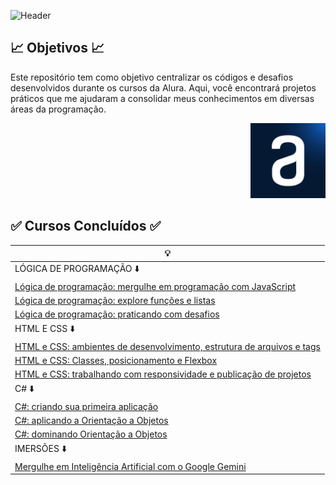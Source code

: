![Header](https://capsule-render.vercel.app/api?type=waving&height=121&color=0000CD&text=🖥️%20Códigos%20Alura%20🖥️&fontSize=35&fontColor=AFEEEE&section=header&fontAlignY=65)

## 📈 Objetivos 📈

Este repositório tem como objetivo centralizar os códigos e desafios desenvolvidos durante os cursos da Alura. Aqui, você encontrará projetos práticos que me ajudaram a consolidar meus conhecimentos em diversas áreas da programação.

<p align = "right">
<img src="img/alura.png" width="120" height="120" alt="Alura">



## ✅ Cursos Concluídos ✅

<div align = "middle">
 
| 💡 |
|---------|
| LÓGICA DE PROGRAMAÇÃO ⬇️|
| [Lógica de programação: mergulhe em programação com JavaScript](https://github.com/z0mer/ALURA_CURSOS/tree/main/!LOGICA_DE_PROGRAMACAO/C1_L.D.P) |
| [Lógica de programação: explore funções e listas](https://github.com/z0mer/ALURA_CURSOS/tree/main/!LOGICA_DE_PROGRAMACAO/C2_L.D.P) |
| [Lógica de programação: praticando com desafios](https://github.com/z0mer/ALURA_CURSOS/tree/main/!LOGICA_DE_PROGRAMACAO/C4_L.D.P) |
| HTML E CSS ⬇️|
| [HTML e CSS: ambientes de desenvolvimento, estrutura de arquivos e tags](https://github.com/z0mer/ALURA_CURSOS/tree/main/!HTML_E_CSS/C1_HTMLECSS) |
| [HTML e CSS: Classes, posicionamento e Flexbox](https://github.com/z0mer/ALURA_CURSOS/tree/main/!HTML_E_CSS/C2_HTMLECSS) |
| [HTML e CSS: trabalhando com responsividade e publicação de projetos](https://github.com/z0mer/ALURA_CURSOS/tree/main/!HTML_E_CSS/C3_HTMLECSS) |
| C# ⬇️|
| [C#: criando sua primeira aplicação](https://github.com/z0mer/ALURA_CURSOS/tree/main/!C%23/C1.C%23) |
| [C#: aplicando a Orientação a Objetos](https://github.com/z0mer/ALURA_CURSOS/tree/main/!C%23/C2.C%23) |
| [C#: dominando Orientação a Objetos](https://github.com/z0mer/ALURA_CURSOS/tree/main/!C%23/C3.C%23) |
| IMERSÕES ⬇️|
| [Mergulhe em Inteligência Artificial com o Google Gemini](https://github.com/z0mer/ALURA_CURSOS/tree/main/!IMERSAO_GEMINI) |

</div>

